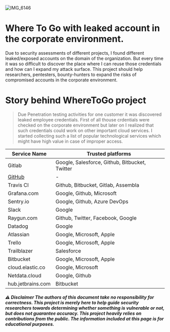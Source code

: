 
![IMG_6146](https://user-images.githubusercontent.com/25904307/104650994-55000280-56b7-11eb-978f-eb47afa21ce5.JPG)

# Where To Go with leaked account in the corporate environment.
Due to security assessments of different projects, I found different leaked/exposed accounts on the domain of the organization. But every time it was so difficult to discover the place where I can reuse those credentials and how can I expand my attack surface. 
This project should help researchers, pentesters, bounty-hunters to expand the risks of compromised accounts in the corporate environment.
 
 
 
# Story behind WhereToGo project
> Due Penetration testing activities for one customer it was discovered leaked employee credentials. First of all thouse crdentials were checked on the corporate environment but later on I realized that such credentials could work on other important cloud services. I started collecting such a list of popular technological services which might have high value in case of improper access.  
>
 
 
 
Service Name | Trusted platforms
------------ | -------------
Gitlab | Google, Salesforce, Github, Bitbucket, Twitter
[GitHub](http://github.com) | -
Travis CI | Github, Bitbucket, Gitlab, Assembla
Grafana.com | Google, Github, Microsoft
Sentry.io | Google, Github, Azure DevOps
Slack | Google
Raygun.com | Github, Twitter, Facebook, Google
Datadog | Google
Atlassian | Google, Microsoft, Apple
Trello | Google, Microsoft, Apple
Trailblazer | Salesforce
Bitbucket | Google, Microsoft, Apple
cloud.elastic.co | Google, Microsoft
Netdata.cloud | Google, Github
hub.jetbrains.com | Bitbucket

##### ⚠️ Disclaimer The authors of this document take no responsibility for correctness. This project is merely here to help guide security researchers towards determining whether something is vulnerable or not, but does not guarantee accuracy. This project heavily relies on contributions from the public. The information included at this page is for educational purposes. 
